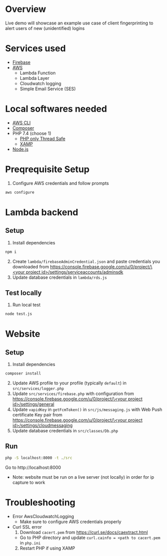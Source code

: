 # Overview
Live demo will showcase an example use case of client fingerprinting to alert users of new (unidentified) logins

# Services used
- [Firebase](https://console.firebase.google.com/u/0)
- [AWS](https://aws.amazon.com)
    - Lambda Function
    - Lambda Layer
    - Cloudwatch logging
    - Simple Email Service (SES)

# Local softwares needed
- [AWS CLI](https://docs.aws.amazon.com/cli/latest/userguide/install-cliv2-windows.html)
- [Composer](https://getcomposer.org/download/)
- PHP 7.4 (choose 1)
    - [PHP only Thread Safe](https://windows.php.net/download#php-7.4)
    - [XAMP](https://www.apachefriends.org/download.html)
- [Node.js](https://nodejs.org/en/download)

# Preqrequisite Setup
1. Configure AWS credentials and follow prompts
```cmd
aws configure
```

# Lambda backend
## Setup
1. Install dependencies
```cmd
npm i
```
2. Create `lambda/firebaseAdminCredential.json` and paste credentials you downloaded from [https://console.firebase.google.com/u/0/project/\<your project id\>/settings/serviceaccounts/adminsdk](#nolink)
3. Update database credentials in `lambda/rds.js`

## Test locally
1. Run local test
```cmd
node test.js
```

# Website
## Setup
1. Install dependencies
```cmd
composer install
```
2. Update AWS profile to your profile (typically `default`) in `src/services/logger.php`
3. Update `src/services/firebase.php` with configuration from [https://console.firebase.google.com/u/0/project/\<your project id\>/settings/general](#nolink)
4. Update `vapidKey` in `getFcmToken()` in `src/js/messaging.js` with Web Push certificate Key pair from [https://console.firebase.google.com/u/0/project/\<your project id\>/settings/cloudmessaging](#nolink)
5. Update database credentials in `src/classes/Db.php`

## Run
```cmd
php -S localhost:8000 -t ./src
```
Go to http://localhost:8000
- Note: website must be run on a live server (not locally) in order for ip capture to work

# Troubleshooting
- Error AwsCloudwatchLogging
    - Make sure to configure AWS credentials properly
- Curl SSL error
    1. Download `cacert.pem` from https://curl.se/docs/caextract.html
    - Go to PHP directory and update `curl.cainfo = <path to cacert.pem` in `php.ini`
    2. Restart PHP if using XAMP
